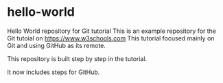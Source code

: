 # hello-world
Hello World repository for Git tutorial
This is an example repository for the Git tutoial on https://www.w3schools.com
This tutorial focused mainly on Git and using GitHub as its remote.

This repository is built step by step in the tutorial.

It now includes steps for GitHub.

